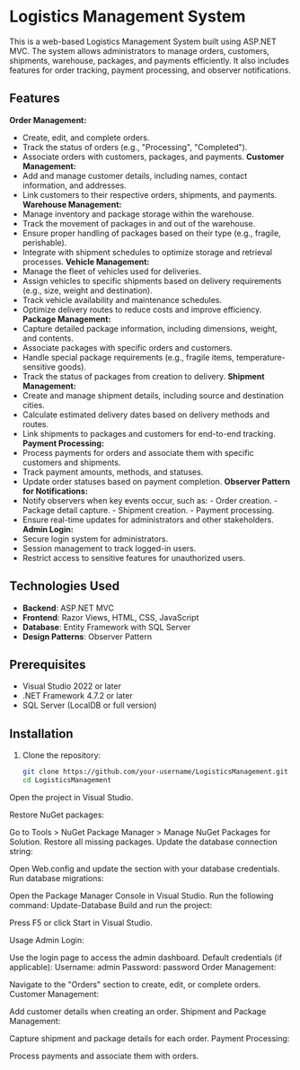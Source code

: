# Logistics Management System

This is a web-based Logistics Management System built using ASP.NET MVC. The system allows administrators to manage orders, customers, shipments, warehouse, packages, and payments efficiently. It also includes features for order tracking, payment processing, and observer notifications.

## Features

**Order Management:**
 - Create, edit, and complete orders.
 - Track the status of orders (e.g., "Processing", "Completed").
 - Associate orders with customers, packages, and payments.
**Customer Management:**
 - Add and manage customer details, including names, contact information, and addresses.
 - Link customers to their respective orders, shipments, and payments.
**Warehouse Management:**
 - Manage inventory and package storage within the warehouse.
 - Track the movement of packages in and out of the warehouse.
 - Ensure proper handling of packages based on their type (e.g., fragile, perishable).
 - Integrate with shipment schedules to optimize storage and retrieval processes.
**Vehicle Management:**
 - Manage the fleet of vehicles used for deliveries.
 - Assign vehicles to specific shipments based on delivery requirements (e.g., size, weight and destination).
 - Track vehicle availability and maintenance schedules.
 - Optimize delivery routes to reduce costs and improve efficiency.
**Package Management:**
 - Capture detailed package information, including dimensions, weight, and contents.
 - Associate packages with specific orders and customers.
 - Handle special package requirements (e.g., fragile items, temperature-sensitive goods).
 - Track the status of packages from creation to delivery.
**Shipment Management:**
 - Create and manage shipment details, including source and destination cities.
 - Calculate estimated delivery dates based on delivery methods and routes.
 - Link shipments to packages and customers for end-to-end tracking.
**Payment Processing:**
 - Process payments for orders and associate them with specific customers and shipments.
 - Track payment amounts, methods, and statuses.
 - Update order statuses based on payment completion.
 **Observer Pattern for Notifications:**
 - Notify observers when key events occur, such as:
        - Order creation.
        - Package detail capture.
        - Shipment creation.
        - Payment processing.
 - Ensure real-time updates for administrators and other stakeholders.
**Admin Login:**
 - Secure login system for administrators.
 - Session management to track logged-in users.
 - Restrict access to sensitive features for unauthorized users.

## Technologies Used

- **Backend**: ASP.NET MVC
- **Frontend**: Razor Views, HTML, CSS, JavaScript
- **Database**: Entity Framework with SQL Server
- **Design Patterns**: Observer Pattern

## Prerequisites

- Visual Studio 2022 or later
- .NET Framework 4.7.2 or later
- SQL Server (LocalDB or full version)

## Installation

1. Clone the repository:
   ```bash
   git clone https://github.com/your-username/LogisticsManagement.git
   cd LogisticsManagement
Open the project in Visual Studio.

Restore NuGet packages:

Go to Tools > NuGet Package Manager > Manage NuGet Packages for Solution.
Restore all missing packages.
Update the database connection string:

Open Web.config and update the <connectionStrings> section with your database credentials.
Run database migrations:

Open the Package Manager Console in Visual Studio.
Run the following command:
Update-Database
Build and run the project:

Press F5 or click Start in Visual Studio.

Usage
Admin Login:

Use the login page to access the admin dashboard.
Default credentials (if applicable):
Username: admin
Password: password
Order Management:

Navigate to the "Orders" section to create, edit, or complete orders.
Customer Management:

Add customer details when creating an order.
Shipment and Package Management:

Capture shipment and package details for each order.
Payment Processing:

Process payments and associate them with orders.